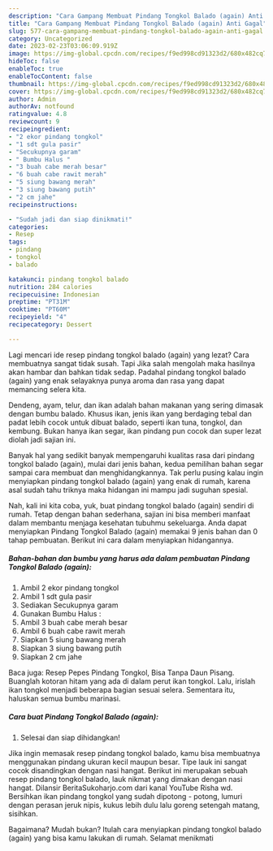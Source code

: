 ```yaml
---
description: "Cara Gampang Membuat Pindang Tongkol Balado (again) Anti Gagal"
title: "Cara Gampang Membuat Pindang Tongkol Balado (again) Anti Gagal"
slug: 577-cara-gampang-membuat-pindang-tongkol-balado-again-anti-gagal
category: Uncategorized
date: 2023-02-23T03:06:09.919Z
image: https://img-global.cpcdn.com/recipes/f9ed998cd91323d2/680x482cq70/pindang-tongkol-balado-again-foto-resep-utama.jpg
hideToc: false
enableToc: true
enableTocContent: false
thumbnail: https://img-global.cpcdn.com/recipes/f9ed998cd91323d2/680x482cq70/pindang-tongkol-balado-again-foto-resep-utama.jpg
cover: https://img-global.cpcdn.com/recipes/f9ed998cd91323d2/680x482cq70/pindang-tongkol-balado-again-foto-resep-utama.jpg
author: Admin
authorAv: notfound
ratingvalue: 4.8
reviewcount: 9
recipeingredient:
- "2 ekor pindang tongkol"
- "1 sdt gula pasir"
- "Secukupnya garam"
- " Bumbu Halus "
- "3 buah cabe merah besar"
- "6 buah cabe rawit merah"
- "5 siung bawang merah"
- "3 siung bawang putih"
- "2 cm jahe"
recipeinstructions:

- "Sudah jadi dan siap dinikmati!"
categories:
- Resep
tags:
- pindang
- tongkol
- balado

katakunci: pindang tongkol balado 
nutrition: 284 calories
recipecuisine: Indonesian
preptime: "PT31M"
cooktime: "PT60M"
recipeyield: "4"
recipecategory: Dessert

---
```



Lagi mencari ide resep pindang tongkol balado (again) yang lezat? Cara membuatnya sangat tidak susah. Tapi Jika salah mengolah maka hasilnya akan hambar dan bahkan tidak sedap. Padahal pindang tongkol balado (again) yang enak selayaknya punya aroma dan rasa yang dapat memancing selera kita.


Dendeng, ayam, telur, dan ikan adalah bahan makanan yang sering dimasak dengan bumbu balado. Khusus ikan, jenis ikan yang berdaging tebal dan padat lebih cocok untuk dibuat balado, seperti ikan tuna, tongkol, dan kembung. Bukan hanya ikan segar, ikan pindang pun cocok dan super lezat diolah jadi sajian ini.

Banyak hal yang sedikit banyak mempengaruhi kualitas rasa dari pindang tongkol balado (again), mulai dari jenis bahan, kedua pemilihan bahan segar sampai cara membuat dan menghidangkannya. Tak perlu pusing kalau ingin menyiapkan pindang tongkol balado (again) yang enak di rumah, karena asal sudah tahu triknya maka hidangan ini mampu jadi suguhan spesial.


Nah, kali ini kita coba, yuk, buat pindang tongkol balado (again) sendiri di rumah. Tetap dengan bahan sederhana, sajian ini bisa memberi manfaat dalam membantu menjaga kesehatan tubuhmu sekeluarga. Anda dapat menyiapkan Pindang Tongkol Balado (again) memakai 9 jenis bahan dan 0 tahap pembuatan. Berikut ini cara dalam menyiapkan hidangannya.

<!--inarticleads1-->

##### Bahan-bahan dan bumbu yang harus ada dalam pembuatan Pindang Tongkol Balado (again):

1. Ambil 2 ekor pindang tongkol
1. Ambil 1 sdt gula pasir
1. Sediakan Secukupnya garam
1. Gunakan  Bumbu Halus :
1. Ambil 3 buah cabe merah besar
1. Ambil 6 buah cabe rawit merah
1. Siapkan 5 siung bawang merah
1. Siapkan 3 siung bawang putih
1. Siapkan 2 cm jahe


Baca juga: Resep Pepes Pindang Tongkol, Bisa Tanpa Daun Pisang. Buanglah kotoran hitam yang ada di dalam perut ikan tongkol. Lalu, irislah ikan tongkol menjadi beberapa bagian sesuai selera. Sementara itu, haluskan semua bumbu marinasi. 

<!--inarticleads2-->

##### Cara buat Pindang Tongkol Balado (again):


1. Selesai dan siap dihidangkan!

Jika ingin memasak resep pindang tongkol balado, kamu bisa membuatnya menggunakan pindang ukuran kecil maupun besar. Tipe lauk ini sangat cocok disandingkan dengan nasi hangat. Berikut ini merupakan sebuah resep pindang tongkol balado, lauk nikmat yang dimakan dengan nasi hangat. Dilansir BeritaSukoharjo.com dari kanal YouTube Risha wd. Bersihkan ikan pindang tongkol yang sudah dipotong - potong, lumuri dengan perasan jeruk nipis, kukus lebih dulu lalu goreng setengah matang, sisihkan. 

Bagaimana? Mudah bukan? Itulah cara menyiapkan pindang tongkol balado (again) yang bisa kamu lakukan di rumah. Selamat menikmati
